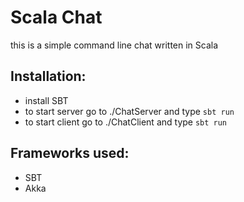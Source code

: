 # Scala Chat

this is a simple command line chat written in Scala

## Installation:
* install SBT
* to start server go to ./ChatServer and type `sbt run`
* to start client go to ./ChatClient and type `sbt run`

## Frameworks used:
* SBT
* Akka

